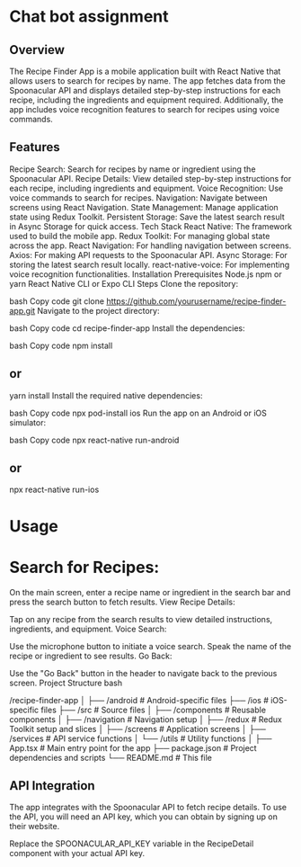 # Chat bot assignment

## Overview

The Recipe Finder App is a mobile application built with React Native that allows users to search for recipes by name. The app fetches data from the Spoonacular API and displays detailed step-by-step instructions for each recipe, including the ingredients and equipment required. Additionally, the app includes voice recognition features to search for recipes using voice commands.

## Features

Recipe Search: Search for recipes by name or ingredient using the Spoonacular API.
Recipe Details: View detailed step-by-step instructions for each recipe, including ingredients and equipment.
Voice Recognition: Use voice commands to search for recipes.
Navigation: Navigate between screens using React Navigation.
State Management: Manage application state using Redux Toolkit.
Persistent Storage: Save the latest search result in Async Storage for quick access.
Tech Stack
React Native: The framework used to build the mobile app.
Redux Toolkit: For managing global state across the app.
React Navigation: For handling navigation between screens.
Axios: For making API requests to the Spoonacular API.
Async Storage: For storing the latest search result locally.
react-native-voice: For implementing voice recognition functionalities.
Installation
Prerequisites
Node.js
npm or yarn
React Native CLI or Expo CLI
Steps
Clone the repository:

bash
Copy code
git clone https://github.com/yourusername/recipe-finder-app.git
Navigate to the project directory:

bash
Copy code
cd recipe-finder-app
Install the dependencies:

bash
Copy code
npm install

## or

yarn install
Install the required native dependencies:

bash
Copy code
npx pod-install ios
Run the app on an Android or iOS simulator:

bash
Copy code
npx react-native run-android

## or

npx react-native run-ios

# Usage

# Search for Recipes:

On the main screen, enter a recipe name or ingredient in the search bar and press the search button to fetch results.
View Recipe Details:

Tap on any recipe from the search results to view detailed instructions, ingredients, and equipment.
Voice Search:

Use the microphone button to initiate a voice search. Speak the name of the recipe or ingredient to see results.
Go Back:

Use the "Go Back" button in the header to navigate back to the previous screen.
Project Structure
bash

/recipe-finder-app
│
├── /android # Android-specific files
├── /ios # iOS-specific files
├── /src # Source files
│ ├── /components # Reusable components
│ ├── /navigation # Navigation setup
│ ├── /redux # Redux Toolkit setup and slices
│ ├── /screens # Application screens
│ ├── /services # API service functions
│ └── /utils # Utility functions
│
├── App.tsx # Main entry point for the app
├── package.json # Project dependencies and scripts
└── README.md # This file

## API Integration

The app integrates with the Spoonacular API to fetch recipe details. To use the API, you will need an API key, which you can obtain by signing up on their website.

Replace the SPOONACULAR_API_KEY variable in the RecipeDetail component with your actual API key.
